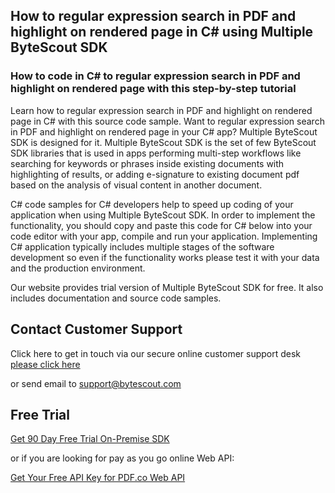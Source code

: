 ## How to regular expression search in PDF and highlight on rendered page in C# using Multiple ByteScout SDK

### How to code in C# to regular expression search in PDF and highlight on rendered page with this step-by-step tutorial

Learn how to regular expression search in PDF and highlight on rendered page in C# with this source code sample. Want to regular expression search in PDF and highlight on rendered page in your C# app? Multiple ByteScout SDK is designed for it. Multiple ByteScout SDK is the set of few ByteScout SDK libraries that is used in apps performing multi-step workflows like searching for keywords or phrases inside existing documents with highlighting of results, or adding e-signature to existing document pdf based on the analysis of visual content in another document.

C# code samples for C# developers help to speed up coding of your application when using Multiple ByteScout SDK. In order to implement the functionality, you should copy and paste this code for C# below into your code editor with your app, compile and run your application. Implementing C# application typically includes multiple stages of the software development so even if the functionality works please test it with your data and the production environment.

Our website provides trial version of Multiple ByteScout SDK for free. It also includes documentation and source code samples.

## Contact Customer Support

Click here to get in touch via our secure online customer support desk [please click here](https://bytescout.zendesk.com/hc/en-us/requests/new?subject=Multiple%20ByteScout%20SDK%20Question)

or send email to [support@bytescout.com](mailto:support@bytescout.com?subject=Multiple%20ByteScout%20SDK%20Question) 

## Free Trial

[Get 90 Day Free Trial On-Premise SDK](https://bytescout.com/download/web-installer?utm_source=github-readme)

or if you are looking for pay as you go online Web API:

[Get Your Free API Key for PDF.co Web API](https://pdf.co/documentation/api?utm_source=github-readme)